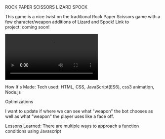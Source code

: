 ROCK PAPER SCISSORS LIZARD SPOCK

This game is a nice twist on the traditional Rock Paper Scissors game with a few character/weapon additions of Lizard and Spock!
Link to project: coming soon!

![](rpsls.mov)


How It's Made:
Tech used: HTML, CSS, JavaScript(ES6), css3 animation, Node.js

Optimizations

I want to update if where we can see what "weapon" the bot chooses as well as what "weapon" the player uses like a face off.

Lessons Learned:
There are multiple ways to approach a function conditions using Javascript
